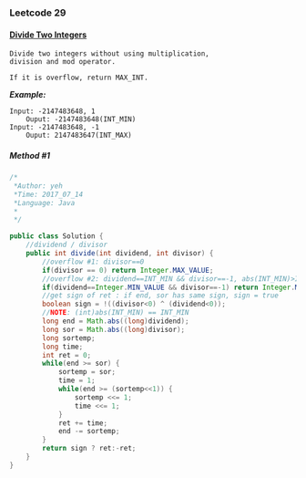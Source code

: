 

### Leetcode 29
#### [Divide Two Integers](https://leetcode.com/problems/divide-two-integers)

    Divide two integers without using multiplication, 
    division and mod operator.

    If it is overflow, return MAX_INT.
    
***Example:***

    Input: -2147483648, 1
        Ouput: -2147483648(INT_MIN)
    Input: -2147483648, -1
        Ouput: 2147483647(INT_MAX)

##### *Method #1*
``` java
/*
 *Author: yeh
 *Time: 2017_07_14
 *Language: Java
 *
 */

public class Solution {
    //dividend / divisor
    public int divide(int dividend, int divisor) {
        //overflow #1: divisor==0
        if(divisor == 0) return Integer.MAX_VALUE;
        //overflow #2: dividend==INT_MIN && divisor==-1, abs(INT_MIN)>INT_MAX
        if(dividend==Integer.MIN_VALUE && divisor==-1) return Integer.MAX_VALUE;
        //get sign of ret : if end, sor has same sign, sign = true
        boolean sign = !((divisor<0) ^ (dividend<0));
        //NOTE: (int)abs(INT_MIN) == INT_MIN
        long end = Math.abs((long)dividend);
        long sor = Math.abs((long)divisor);
        long sortemp;
        long time;
        int ret = 0;
        while(end >= sor) {
            sortemp = sor;
            time = 1;
            while(end >= (sortemp<<1)) {
                sortemp <<= 1;
                time <<= 1;
            }
            ret += time;
            end -= sortemp;
        }
        return sign ? ret:-ret;
    }
}

```
